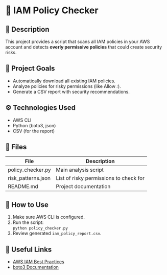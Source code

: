 # 🔑 IAM Policy Checker

## 📖 Description
This project provides a script that scans all IAM policies in your AWS account and detects **overly permissive policies** that could create security risks.

## 🎯 Project Goals
- Automatically download all existing IAM policies.
- Analyze policies for risky permissions (like Allow *:*).
- Generate a CSV report with security recommendations.

## ⚙️ Technologies Used
- AWS CLI
- Python (boto3, json)
- CSV (for the report)

## 📂 Files
| File | Description |
|---|---|
| policy_checker.py | Main analysis script |
| risk_patterns.json | List of risky permissions to check for |
| README.md | Project documentation |

## 🚀 How to Use
1. Make sure AWS CLI is configured.
2. Run the script:  
   `python policy_checker.py`
3. Review generated `iam_policy_report.csv`.

## 🔗 Useful Links
- [AWS IAM Best Practices](https://docs.aws.amazon.com/IAM/latest/UserGuide/best-practices.html)
- [boto3 Documentation](https://boto3.amazonaws.com/v1/documentation/api/latest/index.html)
